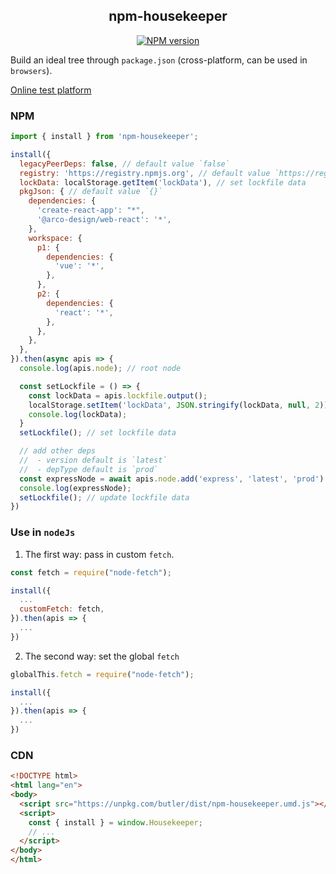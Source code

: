 <div align='center'>
<h2>npm-housekeeper</h2>

[![NPM version](https://img.shields.io/npm/v/npm-housekeeper.svg?color=a1b858&label=)](https://www.npmjs.com/package/npm-housekeeper)

</div>

Build an ideal tree through `package.json` (cross-platform, can be used in `browsers`).

[Online test platform](https://imtaotao.github.io/npm-housekeeper/)

### NPM

```js
import { install } from 'npm-housekeeper';

install({
  legacyPeerDeps: false, // default value `false`
  registry: 'https://registry.npmjs.org', // default value `https://registry.npmjs.org` 
  lockData: localStorage.getItem('lockData'), // set lockfile data
  pkgJson: { // default value `{}`
    dependencies: {
      'create-react-app': "*",
      '@arco-design/web-react': '*',
    },
    workspace: {
      p1: {
        dependencies: {
          'vue': '*',
        },
      },
      p2: {
        dependencies: {
          'react': '*',
        },
      },
    },
  },
}).then(async apis => {
  console.log(apis.node); // root node

  const setLockfile = () => {
    const lockData = apis.lockfile.output();
    localStorage.setItem('lockData', JSON.stringify(lockData, null, 2));
    console.log(lockData);
  }
  setLockfile(); // set lockfile data

  // add other deps
  //  - version default is `latest`
  //  - depType default is `prod`
  const expressNode = await apis.node.add('express', 'latest', 'prod')
  console.log(expressNode);
  setLockfile(); // update lockfile data
})
```

### Use in `nodeJs`

1. The first way: pass in custom `fetch`.

```js
const fetch = require("node-fetch");

install({
  ...
  customFetch: fetch,
}).then(apis => {
  ...
})
```

2. The second way: set the global `fetch`

```js
globalThis.fetch = require("node-fetch");

install({
  ...
}).then(apis => {
  ...
})
```


### CDN

```html
<!DOCTYPE html>
<html lang="en">
<body>
  <script src="https://unpkg.com/butler/dist/npm-housekeeper.umd.js"></script>
  <script>
    const { install } = window.Housekeeper;
    // ...
  </script>
</body>
</html>
```

